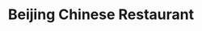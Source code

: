 ---
layout: place
title: "Beijing Chinese Restaurant"
permalink: /massachusetts/lexington/beijing-chinese-restaurant.html
stateAbbr: MA
stateName: Massachusetts
cityName: Lexington
place_id: ChIJq4k-NcWd44kR5FSQUYXKP7w
photos:
  - name: >-
      places/ChIJq4k-NcWd44kR5FSQUYXKP7w/photos/AeeoHcKaUOtaW8lu_m9cS1cu4xrfacyLEbtuyzIjPq6D2DiX0tI6stY5MraYlRl4VpzObmVQCWM8MAJ5Ieri2Q4L3GDa1vha5SoF8aZy6LENrhyhIC30n8gQg9iS1wpT0MBMZ6LTgDTfoFjfAOzRv1zppbIdS82y6__LTUSlklAt6dNZ_sJuzWuN2wR05HsSjOm2NkYaViWGuy8-FZx5YWrssohLszMNZVzC73wcO0BVCE6S6EPd7JbXs0YttNSxolx65-68G_eqwqUCUEBxzOBo_dGjcJp9Dq0AleUjzvzZw7FGFQ
    widthPx: 3024
    heightPx: 4032
    authorAttributions:
      - displayName: Beijing Chinese Restaurant
        uri: https://maps.google.com/maps/contrib/106442215651209954458
        photoUri: >-
          https://lh3.googleusercontent.com/a-/ALV-UjUy1jQDH3MHg1Gk3tNqSfDwWWClMDVHwAg_rwesML4vRWEVOgE=s100-p-k-no-mo
    flagContentUri: >-
      https://www.google.com/local/imagery/report/?cb_client=maps_api_places.places_api&image_key=!1e10!2sAF1QipN379L6DYv5_M1UXjehJaRxttCGWscRYsOJjCz3&hl=en-US
    googleMapsUri: >-
      https://www.google.com/maps/place//data=!3m4!1e2!3m2!1sAF1QipN379L6DYv5_M1UXjehJaRxttCGWscRYsOJjCz3!2e10!4m2!3m1!1s0x89e39dc5353e89ab:0xbc3fca85519054e4
  - name: >-
      places/ChIJq4k-NcWd44kR5FSQUYXKP7w/photos/AeeoHcI_-Y1QKl_PdwaAW-WWX-s_q1ukRqEL9BWM7dtn-sdAvRif4VG70IABUGd8Ea3rb99VmM1rEGrwb-OgBDGw0c6tOqu5G5SaJ11tJLGQEVTwZm1E4ikn6RJQZ9N7kC_4wd2TkAYSszKevzbjHQ9mLWVZXhmmfyRs9KXKQdG3FIzxbXNYnBuCSVTxVp7U90lXWPj-emAPYpsjKmSuCNI2ELu39To-_hUf_LdZjcO6FHckQUkAysb8-v00aD5EdOGAXWT8RBA0-Cyw8iCrlG2FQwENFOSnnzqoRcvcEX5NitVJ1Q
    widthPx: 3024
    heightPx: 4032
    authorAttributions:
      - displayName: Beijing Chinese Restaurant
        uri: https://maps.google.com/maps/contrib/106442215651209954458
        photoUri: >-
          https://lh3.googleusercontent.com/a-/ALV-UjUy1jQDH3MHg1Gk3tNqSfDwWWClMDVHwAg_rwesML4vRWEVOgE=s100-p-k-no-mo
    flagContentUri: >-
      https://www.google.com/local/imagery/report/?cb_client=maps_api_places.places_api&image_key=!1e10!2sAF1QipNbJAx_tcF9gctC116nA8CerOWC8IIXaH_xVT4d&hl=en-US
    googleMapsUri: >-
      https://www.google.com/maps/place//data=!3m4!1e2!3m2!1sAF1QipNbJAx_tcF9gctC116nA8CerOWC8IIXaH_xVT4d!2e10!4m2!3m1!1s0x89e39dc5353e89ab:0xbc3fca85519054e4
  - name: >-
      places/ChIJq4k-NcWd44kR5FSQUYXKP7w/photos/AeeoHcIsJ1pJaOwUsDhbHKYPSlzyd8O2QNt5SjUiX8MN6iTDfw4vtD74WgHHDPu_oo-3GkiQG9kObzFpmyFkrjaObuQ0j_LnknZ0HklzQ8lhTuQIc4LEpFlaPX4U3X5yXaj8Kerw0R2aMULAK0PgI0a265UQX1txsPLn3rzaWMqZJipqdRaV1zmWaMaBO67_f0g5LS_L3o2Ps7YuEYGCXDSReWs6Cgx7oGDK8Y9fcDOF5MSfrizEwXVwJVTj1rSsLGeImD4LRuPtiP_NpcdS95ePTRd404MJSt15rhzgwQzA8KaiFwOpRgeaAzG3MSOV0ebhjaCfOQ0kISUpKWEMGtoeTj-71rnduvMJrBSs9XZofxdSmB3uW5qy0ND4Qki8N6k09tGMnULECy1MB11Jm8dDUtHNspgVF5VoUaZovr4HtHc
    widthPx: 2209
    heightPx: 1657
    authorAttributions:
      - displayName: G18
        uri: https://maps.google.com/maps/contrib/104595875445001378104
        photoUri: >-
          https://lh3.googleusercontent.com/a/ACg8ocKwwp6RxSZIZD1lM-XkAokgRsEeD4RXeQQCI7QIUEHNVd_vgak=s100-p-k-no-mo
    flagContentUri: >-
      https://www.google.com/local/imagery/report/?cb_client=maps_api_places.places_api&image_key=!1e10!2sCIHM0ogKEICAgMCgwZvqSQ&hl=en-US
    googleMapsUri: >-
      https://www.google.com/maps/place//data=!3m4!1e2!3m2!1sCIHM0ogKEICAgMCgwZvqSQ!2e10!4m2!3m1!1s0x89e39dc5353e89ab:0xbc3fca85519054e4
  - name: >-
      places/ChIJq4k-NcWd44kR5FSQUYXKP7w/photos/AeeoHcKxIMuC56xplj6dMQdqaWJxHrYDNAIJgvrUu-KAUG21Wm97GNS2NRoIL3DGTcKYJO5RPQiuyqs9gQckC6rvcu4R5fWv_3wbKjnjNa4rCebp9k7LZX0Ein7VC8C_4jAOn5Sc7iIFV7TnFJEN1IQ6688CJF6vpGucEukEDVDO0DmXxNrKXp7X3Jiiimd01tE_omF944vusOcZNdupGuyB4pYi4Hz0ObyAyp8JeOYFcRq1Icj23kGydTEQL9GBnl6q-gU0MtELrsI9AF_itbbpEp33qiERaC6TeuwSqA_5VMj5A6TibeyVjF00h1f9JOlsdNK9ThoKtpWnbC5Vq_OzQxA2sDrMwV0HlR9XL8STubIsua5hDBTEUKV2sWOeLFxZn0Dhrdwnpq0BUuQPpwJ2WWeVD42KY8pcfKngkCcD_6Cz_A
    widthPx: 3024
    heightPx: 4032
    authorAttributions:
      - displayName: Parker Summers
        uri: https://maps.google.com/maps/contrib/114801295227649326149
        photoUri: >-
          https://lh3.googleusercontent.com/a-/ALV-UjWowLN8gmlVL9ta8sypCMj7J-A7ugoyGolUOpP63vUO3RB_rm8=s100-p-k-no-mo
    flagContentUri: >-
      https://www.google.com/local/imagery/report/?cb_client=maps_api_places.places_api&image_key=!1e10!2sCIHM0ogKEICAgIDR74ajEw&hl=en-US
    googleMapsUri: >-
      https://www.google.com/maps/place//data=!3m4!1e2!3m2!1sCIHM0ogKEICAgIDR74ajEw!2e10!4m2!3m1!1s0x89e39dc5353e89ab:0xbc3fca85519054e4
  - name: >-
      places/ChIJq4k-NcWd44kR5FSQUYXKP7w/photos/AeeoHcLHq2lW2C_pvq83anz7XMTywoweXzKSCI7nl2x6l0v9h9OEAIC7DAnX1taixCQNlOGmTudCj-llGdN2-D5jzBjhidvOeoEX02mu-SLNJFxnvr3tMmWO4B6sActCHziSV4IKb_6Uk29he0sl7DUXnijBmfmE1puc5R6XOG1ovc44mqr1Ve8EaEAJvbMz7dFYkVhW2tmJj9CNktNvPwuScf444Jh51SxwcVHW0LnAdviYtEx7N5X5WPZwcYIfl5I7GDDZtvEsHL-yM4-AgwQDJ6MYIrojUnz8vhg8wYrVLZsKGdKqASrFPj6_hSXoMGxLo6_k8mCaA20l_1wsi0b39I3VNqxBqsv_ZunqPFeB0MdWP-i7ivBiRk0kOeM3v_BZNYxz7iyYvYepPJVUQdIoRnizc7Bi9M9n2rAryF_55CyZPw
    widthPx: 4032
    heightPx: 3024
    authorAttributions:
      - displayName: Charlotte Osborn
        uri: https://maps.google.com/maps/contrib/110269467445093587945
        photoUri: >-
          https://lh3.googleusercontent.com/a-/ALV-UjVVMhtRs_TMQlA7sTLNZ5Y3pRt1rJ6ECIBgvMZD3my26ssx26CZ4A=s100-p-k-no-mo
    flagContentUri: >-
      https://www.google.com/local/imagery/report/?cb_client=maps_api_places.places_api&image_key=!1e10!2sCIHM0ogKEICAgID909bRFw&hl=en-US
    googleMapsUri: >-
      https://www.google.com/maps/place//data=!3m4!1e2!3m2!1sCIHM0ogKEICAgID909bRFw!2e10!4m2!3m1!1s0x89e39dc5353e89ab:0xbc3fca85519054e4
  - name: >-
      places/ChIJq4k-NcWd44kR5FSQUYXKP7w/photos/AeeoHcIyr66vSOqoBk8P9QQPap-uDLZH_i2nxYlGw1sOD1DCR8_J3Fle-WkaDM0eGttg9n2c68jY6EL8_4sw5cvmX1B7mqCgXv-HZb8UCS6tYF0BKE82EsNK0-OfvXxe9QSuwU6Io5Z61_YPAYehkwoc-4r9_aZQad8b5s1g-upGd_LIvtBOOI1XL1Pw6JjfcdgZz2vSf8hrh6hEwpd2SqcxuJupjXKFCJ_F5nQppQfAhPCrwQJXtealH2xiilihSpEn4VK9OoZ_MaNtgFv2SRu6jgCOqlcH8npi5xlvYX5tJHlWvMPcc2xfP56sr5IwIUzY0Vdnjn5DLV4w-YBp5o9w5fjWdQPCHAYixXl5K-FIx6nFqA1pRkiuIKBVSj32vG-ocyfdjx__NGf8XFQ6v0NH7kp5Q3lsOJeR-JrB7BTV-itv
    widthPx: 3024
    heightPx: 4032
    authorAttributions:
      - displayName: Maria Salaam
        uri: https://maps.google.com/maps/contrib/104341455592331921155
        photoUri: >-
          https://lh3.googleusercontent.com/a-/ALV-UjWG5OHqsg6pmzVLzMgCp5j6THZlnNUUSSUJlzr1IiNsTIkybtI=s100-p-k-no-mo
    flagContentUri: >-
      https://www.google.com/local/imagery/report/?cb_client=maps_api_places.places_api&image_key=!1e10!2sCIHM0ogKEICAgIC5_p7v6gE&hl=en-US
    googleMapsUri: >-
      https://www.google.com/maps/place//data=!3m4!1e2!3m2!1sCIHM0ogKEICAgIC5_p7v6gE!2e10!4m2!3m1!1s0x89e39dc5353e89ab:0xbc3fca85519054e4
  - name: >-
      places/ChIJq4k-NcWd44kR5FSQUYXKP7w/photos/AeeoHcLD5Inayvfup7I3XSemQ8pmyaXWB1EDskGblhWbG9ynEPh7zxVFJNgjVa5STx50jiCLkiCpox_BpatlqQimPbFV2pZ-rvbh-qqYanNxl9ugcq8u1MV4_4D-DiXD8rLG2w4ONvgb4oh5ZTukGjOOP-oCNh8GcgEpaBjaRHkHKCXmjbgNo5Qwf-ZhgKDl5TTajPB28CsC3SYaogwWyPcu8mRU3fjcR3FqFqJOlNW3tXCZoYSH9ZlActAKE5AiMOrJgK0nYzv88sFfCCzwwM6DjH9hBE4YC3F-6x6GuYpFI4jKcg9PGJFu3U1hZBMjKDjf6sqCbBKI5_pGahnGQVi3IQns6qNCvf-Zgn4M0tkGb19Vh_m3-MWotG-2af-4g4sg1US6tEACOHoLCl9RxLCF5CQ5XX2WrvEnZf0rCmd1uVokAA
    widthPx: 4032
    heightPx: 1960
    authorAttributions:
      - displayName: Beckie Hunter
        uri: https://maps.google.com/maps/contrib/114850095146823474041
        photoUri: >-
          https://lh3.googleusercontent.com/a-/ALV-UjUmeZ63aWq8aDUKuuA1GH23gTJIVVOyjoh2T-L7SZz71wxJrf6P4w=s100-p-k-no-mo
    flagContentUri: >-
      https://www.google.com/local/imagery/report/?cb_client=maps_api_places.places_api&image_key=!1e10!2sCIHM0ogKEICAgID7zImDBg&hl=en-US
    googleMapsUri: >-
      https://www.google.com/maps/place//data=!3m4!1e2!3m2!1sCIHM0ogKEICAgID7zImDBg!2e10!4m2!3m1!1s0x89e39dc5353e89ab:0xbc3fca85519054e4
  - name: >-
      places/ChIJq4k-NcWd44kR5FSQUYXKP7w/photos/AeeoHcId_n0rxnm2HYY50NrKLue5fYnEe_yHyOntHaWcSwYPjKfS0PoPr7TTpmQybf88q6SudeyP9bKTkB4uySONyq1jVMBODkFGsJj83uLrUNQUSsWf9febrIrsDDENPg2HprALxmr6wF1FjI4GHGD3liRNkBxSoqZ3kmgwYTQW4HPn7guR9ss-ou3rirNW4K--rDlF_d47C2Dq9C2vFK_4ZgbE4arsCuBY2QRmz7vvTpoRnqsUuV2ApM8otmAPX5nr7dtPAtxLz_QW5lu2m3kNzYPr8NZO_NM5X6-h7WHkUxoF1hdK5OzjYYBv9fcQjoBs9DmIx2ED8DYiGfAlEvPMIWR1lKH0G8HQGCv2yrOWfGp62h2NI6D_0AdP_WcHJog0eKg_BvV5SYfpyz8q-9E2NV2AZBs3k1BZbtQZI_TLl74Y7erj
    widthPx: 4032
    heightPx: 3024
    authorAttributions:
      - displayName: Beckie Hunter
        uri: https://maps.google.com/maps/contrib/114850095146823474041
        photoUri: >-
          https://lh3.googleusercontent.com/a-/ALV-UjUmeZ63aWq8aDUKuuA1GH23gTJIVVOyjoh2T-L7SZz71wxJrf6P4w=s100-p-k-no-mo
    flagContentUri: >-
      https://www.google.com/local/imagery/report/?cb_client=maps_api_places.places_api&image_key=!1e10!2sCIHM0ogKEICAgICyqMbo9wE&hl=en-US
    googleMapsUri: >-
      https://www.google.com/maps/place//data=!3m4!1e2!3m2!1sCIHM0ogKEICAgICyqMbo9wE!2e10!4m2!3m1!1s0x89e39dc5353e89ab:0xbc3fca85519054e4
  - name: >-
      places/ChIJq4k-NcWd44kR5FSQUYXKP7w/photos/AeeoHcL0LHXLy0E6lvTn-KyQoPaQiJ0imTp4dgOJ3b4qFmgGvgPX7jPy-0_kd578OblFaGidEm2_et7D-wClTujG1wpk7LqHw9eYatMub69uYr4WdDK68EAvuojKfESaivf-IEbBLx52ZBxVk61IyS3noYbBzOrNaZMejIy3pQHO_5DTgfcATPYr8udu6suprr9NxaTAwU8jajkAYzjwEQrShfP_NeSTHwMWuNkcJnYy8wALPZEO1lyn7yQdv8AYmuEoAQCqY2BCd_BWTGSxXovf2v6ZtZDtpfdXryB3DOKvuAYiI_t2LrOWIyRczROkNHpAwdRMdOX1_lTBg6pxt8zrM2CXgx0moSNb9s85YPn1WfbzcEs1jVlldNSymgq3UULbLGux0Hz8wGH4oLBu7KfjOb92uUo0aNIkiAoKvSLZYm0Ffw
    widthPx: 4032
    heightPx: 3024
    authorAttributions:
      - displayName: Sylvie fu
        uri: https://maps.google.com/maps/contrib/116179154193196612952
        photoUri: >-
          https://lh3.googleusercontent.com/a/ACg8ocJpXZC3ZiYqaIK1XiFRbDGxzgbs72KkyM5XSVwgbFZECYpCxHE=s100-p-k-no-mo
    flagContentUri: >-
      https://www.google.com/local/imagery/report/?cb_client=maps_api_places.places_api&image_key=!1e10!2sCIHM0ogKEICAgICf3fXpBg&hl=en-US
    googleMapsUri: >-
      https://www.google.com/maps/place//data=!3m4!1e2!3m2!1sCIHM0ogKEICAgICf3fXpBg!2e10!4m2!3m1!1s0x89e39dc5353e89ab:0xbc3fca85519054e4
  - name: >-
      places/ChIJq4k-NcWd44kR5FSQUYXKP7w/photos/AeeoHcIeWS9agdax1FEkITEu-Of6m0_Cfw3M_QdrRul24U-qLIsOcVhxsU9MOKdpAY1qEmyJy55ppjqNG1rDtZ3iaP6Ifvlyy9Jjr_zfLmQ0hWcqKj_5x_qK2tJHGs7zbGJUSBSPwSbP5nsLFAJcrzr4C8etWIVegQWDtFHBKGeX4cMzpwvN2f5WYyMshbYqOd6ofgubvoN87vI1UgZr5vGsKJVtyqwOadWzgp4pBXzVHPLLzP6plwZCIM81Wx6gT1HVKnv5wQ-6ARGY_eY50uoL6hv7kWQc814iGruZnLdu9NKtuMtFn7tVD3RclyVGUaqxtunxPYYdbfixRodu3bV12qesBaDZwZNsgh2DXl_AAoeAQaP1DPuD9XuTpqAkgUeK-6vnmqmi9ytvR7lW39Sz86VPl39TKEjwUc_Q1ym73aph1usb
    widthPx: 4032
    heightPx: 3024
    authorAttributions:
      - displayName: Yuhua Chen
        uri: https://maps.google.com/maps/contrib/114733469471008048122
        photoUri: >-
          https://lh3.googleusercontent.com/a-/ALV-UjWJJ7NM4x_sYB1G6upCfWYM1LD4Q244eLuI87n8A2CtYvWLtXpBrQ=s100-p-k-no-mo
    flagContentUri: >-
      https://www.google.com/local/imagery/report/?cb_client=maps_api_places.places_api&image_key=!1e10!2sCIHM0ogKEICAgICc9OiSrAE&hl=en-US
    googleMapsUri: >-
      https://www.google.com/maps/place//data=!3m4!1e2!3m2!1sCIHM0ogKEICAgICc9OiSrAE!2e10!4m2!3m1!1s0x89e39dc5353e89ab:0xbc3fca85519054e4
address: 1709 Massachusetts Ave, Lexington, MA 02420, USA
street: 1709 Massachusetts Ave
city: Lexington
state: MA
zip: '02420'
country: USA
neighborhood: null
latitude: '42.447244'
longitude: '-71.226216'
accessibility_options:
  wheelchairAccessibleParking: true
  wheelchairAccessibleRestroom: true
  wheelchairAccessibleSeating: true
business_status: OPERATIONAL
name: Beijing Chinese Restaurant
google_maps_links:
  directionsUri: >-
    https://www.google.com/maps/dir//''/data=!4m7!4m6!1m1!4e2!1m2!1m1!1s0x89e39dc5353e89ab:0xbc3fca85519054e4!3e0
  placeUri: https://maps.google.com/?cid=13564783276611097828
  writeAReviewUri: >-
    https://www.google.com/maps/place//data=!4m3!3m2!1s0x89e39dc5353e89ab:0xbc3fca85519054e4!12e1
  reviewsUri: >-
    https://www.google.com/maps/place//data=!4m4!3m3!1s0x89e39dc5353e89ab:0xbc3fca85519054e4!9m1!1b1
  photosUri: >-
    https://www.google.com/maps/place//data=!4m3!3m2!1s0x89e39dc5353e89ab:0xbc3fca85519054e4!10e5
primary_type: Chinese Restaurant
opening_hours:
  regular: null
  current: null
secondary_opening_hours:
  regular:
    weekdayDescriptions: null
    type: null
  current:
    weekdayDescriptions: null
    type: null
phone: (781) 862-2100
price_level: PRICE_LEVEL_MODERATE
price_range: $20 &ndash; $30
rating: '4.0'
rating_count: 326
website: https://www.beijingchinesedining.com/
description: null
reviews: null
parking_options: null
payment_options: null
allow_dogs: null
curbside_pickup: null
delivery: null
dine_in: null
good_for_children: null
good_for_groups: null
good_for_sports: null
live_music: null
menu_for_children: null
outdoor_seating: null
reservable: null
restroom: null
serves_beer: null
serves_breakfast: null
serves_brunch: null
serves_cocktails: null
serves_coffee: null
serves_dinner: null
serves_dessert: null
serves_lunch: null
serves_vegetarian_food: null
serves_wine: null
takeout: null

---